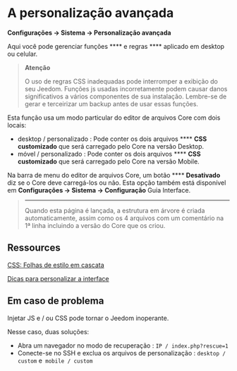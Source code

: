 # A personalização avançada
**Configurações → Sistema → Personalização avançada**

Aqui você pode gerenciar funções **** e regras **** aplicado em desktop ou celular.

> **Atenção**
>
> O uso de regras CSS inadequadas pode interromper a exibição do seu Jeedom. Funções js usadas incorretamente podem causar danos significativos a vários componentes de sua instalação. Lembre-se de gerar e terceirizar um backup antes de usar essas funções.

Esta função usa um modo particular do editor de arquivos Core com dois locais:

- desktop / personalizado : Pode conter os dois arquivos ****  **CSS customizado** que será carregado pelo Core na versão Desktop.
- móvel / personalizado : Pode conter os dois arquivos ****  **CSS customizado** que será carregado pelo Core na versão Mobile.

Na barra de menu do editor de arquivos Core, um botão ****  **Desativado** diz se o Core deve carregá-los ou não. Esta opção também está disponível em **Configurações → Sistema → Configuração** Guia Interface.

> ****
>
> Quando esta página é lançada, a estrutura em árvore é criada automaticamente, assim como os 4 arquivos com um comentário na 1ª linha incluindo a versão do Core que os criou.

## Ressources

[CSS: Folhas de estilo em cascata](https://developer.mozilla.org/en-US/docs/Web/CSS)

[](https://developer.mozilla.org/en-US/docs/Web/JavaScript)

[Dicas para personalizar a interface](https://kiboost.github.io/jeedom_docs/jeedomV4Tips/Interface/)

## Em caso de problema

Injetar JS e / ou CSS pode tornar o Jeedom inoperante.

Nesse caso, duas soluções:

- Abra um navegador no modo de recuperação : `IP / index.php?rescue=1`
- Conecte-se no SSH e exclua os arquivos de personalização : `desktop / custom` e` mobile / custom`

